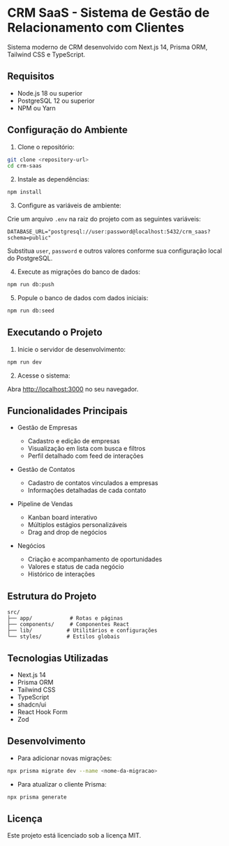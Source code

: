 # CRM SaaS - Sistema de Gestão de Relacionamento com Clientes

Sistema moderno de CRM desenvolvido com Next.js 14, Prisma ORM, Tailwind CSS e TypeScript.

## Requisitos

- Node.js 18 ou superior
- PostgreSQL 12 ou superior
- NPM ou Yarn

## Configuração do Ambiente

1. Clone o repositório:

```bash
git clone <repository-url>
cd crm-saas
```

2. Instale as dependências:

```bash
npm install
```

3. Configure as variáveis de ambiente:

Crie um arquivo `.env` na raiz do projeto com as seguintes variáveis:

```env
DATABASE_URL="postgresql://user:password@localhost:5432/crm_saas?schema=public"
```

Substitua `user`, `password` e outros valores conforme sua configuração local do PostgreSQL.

4. Execute as migrações do banco de dados:

```bash
npm run db:push
```

5. Popule o banco de dados com dados iniciais:

```bash
npm run db:seed
```

## Executando o Projeto

1. Inicie o servidor de desenvolvimento:

```bash
npm run dev
```

2. Acesse o sistema:

Abra [http://localhost:3000](http://localhost:3000) no seu navegador.

## Funcionalidades Principais

- Gestão de Empresas
  - Cadastro e edição de empresas
  - Visualização em lista com busca e filtros
  - Perfil detalhado com feed de interações

- Gestão de Contatos
  - Cadastro de contatos vinculados a empresas
  - Informações detalhadas de cada contato

- Pipeline de Vendas
  - Kanban board interativo
  - Múltiplos estágios personalizáveis
  - Drag and drop de negócios

- Negócios
  - Criação e acompanhamento de oportunidades
  - Valores e status de cada negócio
  - Histórico de interações

## Estrutura do Projeto

```
src/
├── app/            # Rotas e páginas
├── components/     # Componentes React
├── lib/           # Utilitários e configurações
└── styles/        # Estilos globais
```

## Tecnologias Utilizadas

- Next.js 14
- Prisma ORM
- Tailwind CSS
- TypeScript
- shadcn/ui
- React Hook Form
- Zod

## Desenvolvimento

- Para adicionar novas migrações:
```bash
npx prisma migrate dev --name <nome-da-migracao>
```

- Para atualizar o cliente Prisma:
```bash
npx prisma generate
```

## Licença

Este projeto está licenciado sob a licença MIT.